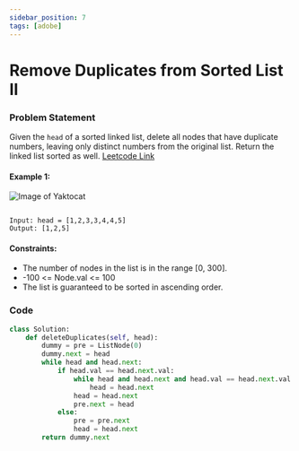 ```yaml
---
sidebar_position: 7
tags: [adobe]
---
```


# Remove Duplicates from Sorted List II

### Problem Statement

Given the `head` of a sorted linked list, delete all nodes that have duplicate numbers, leaving only distinct numbers from the original list. Return the linked list sorted as well.
[Leetcode Link](https://leetcode.com/problems/remove-duplicates-from-sorted-list-ii)

#### Example 1:

![Image of Yaktocat](https://assets.leetcode.com/uploads/2021/01/04/linkedlist1.jpg)

```

Input: head = [1,2,3,3,4,4,5]
Output: [1,2,5]
```

#### Constraints:

- The number of nodes in the list is in the range [0, 300].
- -100 <= Node.val <= 100
- The list is guaranteed to be sorted in ascending order.

### Code

```python title="Python Code"
class Solution:
    def deleteDuplicates(self, head):
        dummy = pre = ListNode(0)
        dummy.next = head
        while head and head.next:
            if head.val == head.next.val:
                while head and head.next and head.val == head.next.val:
                    head = head.next
                head = head.next
                pre.next = head
            else:
                pre = pre.next
                head = head.next
        return dummy.next


```